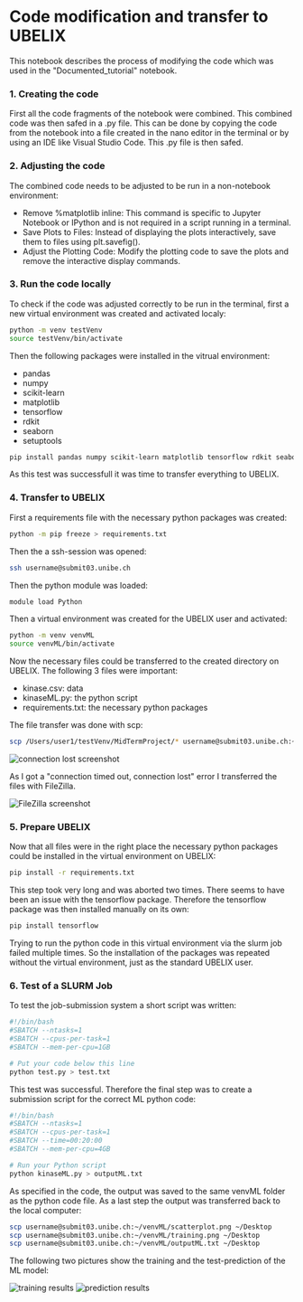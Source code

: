 # Code modification and transfer to UBELIX
This notebook describes the process of modifying the code which was used in the "Documented_tutorial" notebook.

### 1. Creating the code
First all the code fragments of the notebook were combined. This combined code was then safed in a .py file. This can be done by copying the code from the notebook into a file created in the nano editor in the terminal or by using an IDE like Visual Studio Code. This .py file is then safed.

### 2. Adjusting the code
The combined code needs to be adjusted to be run in a non-notebook environment:
- Remove %matplotlib inline: This command is specific to Jupyter Notebook or IPython and is not required in a script running in a terminal.
- Save Plots to Files: Instead of displaying the plots interactively, save them to files using plt.savefig().
- Adjust the Plotting Code: Modify the plotting code to save the plots and remove the interactive display commands.

### 3. Run the code locally
To check if the code was adjusted correctly to be run in the terminal, first a new virtual environment was created and activated localy:
```bash
python -m venv testVenv
source testVenv/bin/activate
```

Then the following packages were installed in the vitrual environment:
- pandas
- numpy
- scikit-learn
- matplotlib
- tensorflow
- rdkit
- seaborn
- setuptools

```bash
pip install pandas numpy scikit-learn matplotlib tensorflow rdkit seaborn setuptools
```

As this test was successfull it was time to transfer everything to UBELIX. 

### 4. Transfer to UBELIX
First a requirements file with the necessary python packages was created:
```bash
python -m pip freeze > requirements.txt
```

Then the a ssh-session was opened:
```bash
ssh username@submit03.unibe.ch
```

Then the python module was loaded:
```bash
module load Python
```

Then a virtual environment was created for the UBELIX user and activated:
```bash
python -m venv venvML
source venvML/bin/activate
```

Now the necessary files could be transferred to the created directory on UBELIX. The following 3 files were important:
- kinase.csv: data
- kinaseML.py: the python script
- requirements.txt: the necessary python packages

The file transfer was done with scp:
```bash
scp /Users/user1/testVenv/MidTermProject/* username@submit03.unibe.ch:~/venvML
```
![connection lost screenshot](https://github.com/orsli/MidTermProject/assets/160760991/1f193e49-40e1-48cc-8004-62c980994623)

As I got a "connection timed out, connection lost" error I transferred the files with FileZilla.

![FileZilla screenshot](https://github.com/orsli/MidTermProject/assets/160760991/ee98a8c6-eab6-4673-9726-f3f90343e3ec)


### 5. Prepare UBELIX
Now that all files were in the right place the necessary python packages could be installed in the virtual environment on UBELIX:
```bash
pip install -r requirements.txt
```

This step took very long and was aborted two times. There seems to have been an issue with the tensorflow package. Therefore the tensorflow package was then installed manually on its own:
```bash
pip install tensorflow
```

Trying to run the python code in this virtual environment via the slurm job failed multiple times. So the installation of the packages was repeated without the virtual environment, just as the standard UBELIX user.

### 6. Test of a SLURM Job
To test the job-submission system a short script was written:
```bash
#!/bin/bash
#SBATCH --ntasks=1
#SBATCH --cpus-per-task=1
#SBATCH --mem-per-cpu=1GB

# Put your code below this line
python test.py > test.txt
```

This test was successful. Therefore the final step was to create a submission script for the correct ML python code:
```bash
#!/bin/bash
#SBATCH --ntasks=1
#SBATCH --cpus-per-task=1
#SBATCH --time=00:20:00
#SBATCH --mem-per-cpu=4GB

# Run your Python script
python kinaseML.py > outputML.txt
```

As specified in the code, the output was saved to the same venvML folder as the python code file.
As a last step the output was transferred back to the local computer:
```bash
scp username@submit03.unibe.ch:~/venvML/scatterplot.png ~/Desktop
scp username@submit03.unibe.ch:~/venvML/training.png ~/Desktop
scp username@submit03.unibe.ch:~/venvML/outputML.txt ~/Desktop
```

The following two pictures show the training and the test-prediction of the ML model:

![training results](https://github.com/orsli/MidTermProject/assets/160760991/8deae24d-cb03-4532-8bf1-fce53d260bd6)
![prediction results](https://github.com/orsli/MidTermProject/assets/160760991/b50f4e0b-61d1-463e-b551-1ff0e2af8d9f)

